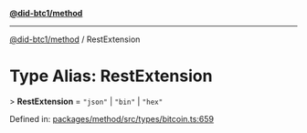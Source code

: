 [**@did-btc1/method**](../README.md)

***

[@did-btc1/method](../globals.md) / RestExtension

# Type Alias: RestExtension

&gt; **RestExtension** = `"json"` \| `"bin"` \| `"hex"`

Defined in: [packages/method/src/types/bitcoin.ts:659](https://github.com/dcdpr/did-btc1-js/blob/4ab6f9915d95beed9bc633644c9db1539395f512/packages/method/src/types/bitcoin.ts#L659)
